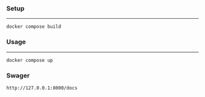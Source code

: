 ### Setup

---

```
docker compose build
```

### Usage

---

```
docker compose up
```

### Swager

```
http://127.0.0.1:8000/docs
```
